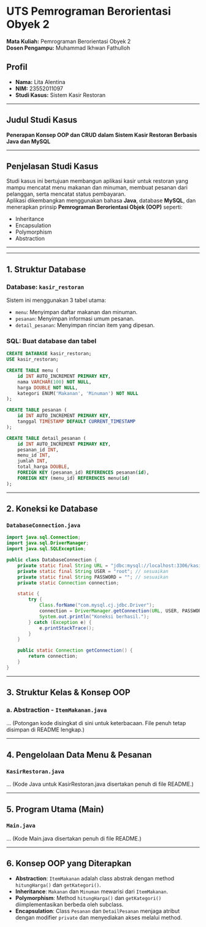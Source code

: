 
# UTS Pemrograman Berorientasi Obyek 2

**Mata Kuliah:** Pemrograman Berorientasi Obyek 2  
**Dosen Pengampu:** Muhammad Ikhwan Fathulloh

## Profil

- **Nama:** Lita Alentina  
- **NIM:** 23552011097  
- **Studi Kasus:** Sistem Kasir Restoran

---

## Judul Studi Kasus

**Penerapan Konsep OOP dan CRUD dalam Sistem Kasir Restoran Berbasis Java dan MySQL**

---

## Penjelasan Studi Kasus

Studi kasus ini bertujuan membangun aplikasi kasir untuk restoran yang mampu mencatat menu makanan dan minuman, membuat pesanan dari pelanggan, serta mencatat status pembayaran.  
Aplikasi dikembangkan menggunakan bahasa **Java**, database **MySQL**, dan menerapkan prinsip **Pemrograman Berorientasi Objek (OOP)** seperti:

- Inheritance  
- Encapsulation  
- Polymorphism  
- Abstraction  

---

---

## 1. Struktur Database

### Database: `kasir_restoran`

Sistem ini menggunakan 3 tabel utama:

- `menu`: Menyimpan daftar makanan dan minuman.
- `pesanan`: Menyimpan informasi umum pesanan.
- `detail_pesanan`: Menyimpan rincian item yang dipesan.

### SQL: Buat database dan tabel

```sql
CREATE DATABASE kasir_restoran;
USE kasir_restoran;

CREATE TABLE menu (
    id INT AUTO_INCREMENT PRIMARY KEY,
    nama VARCHAR(100) NOT NULL,
    harga DOUBLE NOT NULL,
    kategori ENUM('Makanan', 'Minuman') NOT NULL
);

CREATE TABLE pesanan (
    id INT AUTO_INCREMENT PRIMARY KEY,
    tanggal TIMESTAMP DEFAULT CURRENT_TIMESTAMP
);

CREATE TABLE detail_pesanan (
    id INT AUTO_INCREMENT PRIMARY KEY,
    pesanan_id INT,
    menu_id INT,
    jumlah INT,
    total_harga DOUBLE,
    FOREIGN KEY (pesanan_id) REFERENCES pesanan(id),
    FOREIGN KEY (menu_id) REFERENCES menu(id)
);
```

---

## 2. Koneksi ke Database

### `DatabaseConnection.java`

```java
import java.sql.Connection;
import java.sql.DriverManager;
import java.sql.SQLException;

public class DatabaseConnection {
    private static final String URL = "jdbc:mysql://localhost:3306/kasir_restoran";
    private static final String USER = "root"; // sesuaikan
    private static final String PASSWORD = ""; // sesuaikan
    private static Connection connection;

    static {
        try {
            Class.forName("com.mysql.cj.jdbc.Driver");
            connection = DriverManager.getConnection(URL, USER, PASSWORD);
            System.out.println("Koneksi berhasil.");
        } catch (Exception e) {
            e.printStackTrace();
        }
    }

    public static Connection getConnection() {
        return connection;
    }
}
```

---

## 3. Struktur Kelas & Konsep OOP

### a. **Abstraction** - `ItemMakanan.java`
... (Potongan kode disingkat di sini untuk keterbacaan. File penuh tetap disimpan di README lengkap.)

---

## 4. Pengelolaan Data Menu & Pesanan

### `KasirRestoran.java`
... (Kode Java untuk KasirRestoran.java disertakan penuh di file README.)

---

## 5. Program Utama (Main)

### `Main.java`
... (Kode Main.java disertakan penuh di file README.)

---

## 6. Konsep OOP yang Diterapkan

- **Abstraction**: `ItemMakanan` adalah class abstrak dengan method `hitungHarga()` dan `getKategori()`.
- **Inheritance**: `Makanan` dan `Minuman` mewarisi dari `ItemMakanan`.
- **Polymorphism**: Method `hitungHarga()` dan `getKategori()` diimplementasikan berbeda oleh subclass.
- **Encapsulation**: Class `Pesanan` dan `DetailPesanan` menjaga atribut dengan modifier `private` dan menyediakan akses melalui method.
